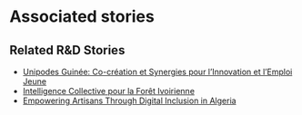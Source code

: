 # Associated stories

<!-- !!DO NOT REMOVE!! start autogenerated hyperlinks -->
## Related R&D Stories
- [Unipodes Guinée: Co-création et Synergies pour l’Innovation et l’Emploi Jeune](/stories/?doc=Explorers_GIN)
- [Intelligence Collective pour la Forêt Ivoirienne](/stories/?doc=Explorers_CIV)
- [Empowering Artisans Through Digital Inclusion in Algeria](/stories/?doc=Explorers_DZA)
<!-- !!DO NOT REMOVE!! end autogenerated hyperlinks -->